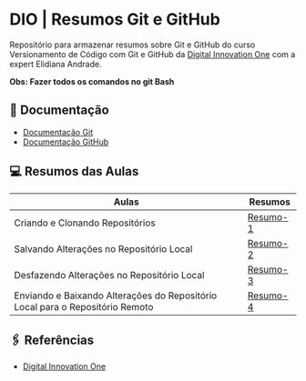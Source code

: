 
# DIO | Resumos Git e GitHub

Repositório para armazenar resumos sobre Git e GitHub do curso Versionamento de Código com Git e GitHub da [Digital Innovation One](https://www.dio.me/) com a expert Elidiana Andrade.

**Obs: Fazer todos os comandos no git Bash**

## 📝 Documentação
- [Documentação Git](https://git-scm/doc)
- [Documentação GitHub](https://docs.github)

## 💻 Resumos das Aulas

| Aulas | Resumos |
|--------|---------|
| Criando e Clonando Repositórios | [Resumo-1](resumos/resumo-aula1.md) | 
| Salvando Alterações no Repositório Local | [Resumo-2](resumos/resumo-aula2.md) | 
| Desfazendo Alterações no Repositório Local | [Resumo-3](resumos/resumo-aula3.md) | 
| Enviando e Baixando Alterações do Repositório Local para o Repositório Remoto | [Resumo-4](resumos/resumo-aula4.md) | 




## 🖇️ Referências
- [Digital Innovation One](https://www.dio.me/)
